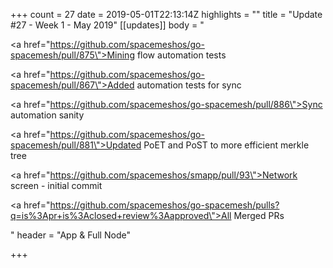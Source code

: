 +++
count = 27
date = 2019-05-01T22:13:14Z
highlights = ""
title = "Update #27 - Week 1 - May 2019"
[[updates]]
body = "<p><a href=\"https://github.com/spacemeshos/go-spacemesh/pull/875\">Mining flow automation tests</a></p><p><a href=\"https://github.com/spacemeshos/go-spacemesh/pull/867\">Added automation tests for sync</a></p><p><a href=\"https://github.com/spacemeshos/go-spacemesh/pull/886\">Sync automation sanity</a></p><p><a href=\"https://github.com/spacemeshos/go-spacemesh/pull/881\">Updated PoET and PoST to more efficient merkle tree</a></p><p><a href=\"https://github.com/spacemeshos/smapp/pull/93\">Network screen - initial commit</a></p><p><a href=\"https://github.com/spacemeshos/go-spacemesh/pulls?q=is%3Apr+is%3Aclosed+review%3Aapproved\">All Merged PRs</a></p>"
header = "App & Full Node"

+++
